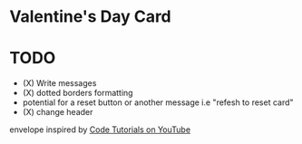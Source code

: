 # Valentine's Day Card

# TODO
- (X) Write messages 
- (X) dotted borders formatting
- potential for a reset button or another message i.e "refesh to reset card"
- (X) change header


envelope inspired by [Code Tutorials on YouTube](https://youtu.be/q7F_0WJJD7g?si=bCptqfM6dUcQMmma)